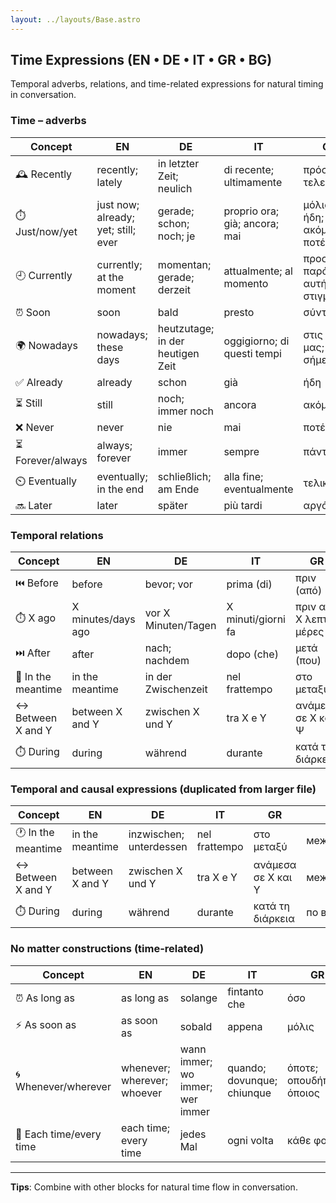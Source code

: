 ```yaml
---
layout: ../layouts/Base.astro
---
```

## Time Expressions (EN • DE • IT • GR • BG)

Temporal adverbs, relations, and time-related expressions for natural timing in conversation.

### Time – adverbs
| Concept | EN | DE | IT | GR | BG |
|---|---|---|---|---|---|
| 🕰️ Recently | recently; lately | in letzter Zeit; neulich | di recente; ultimamente | πρόσφατα; τελευταία | напоследък; скоро |
| ⏱️ Just/now/yet | just now; already; yet; still; ever | gerade; schon; noch; je | proprio ora; già; ancora; mai | μόλις; ήδη; ακόμα; ποτέ | току-що; вече; още; някога |
| 🕘 Currently | currently; at the moment | momentan; gerade; derzeit | attualmente; al momento | προς το παρόν; αυτή τη στιγμή | в момента; понастоящем |
| ⏰ Soon | soon | bald | presto | σύντομα | скоро |
| 🌍 Nowadays | nowadays; these days | heutzutage; in der heutigen Zeit | oggigiorno; di questi tempi | στις μέρες μας; σήμερα | в днешно време; днес |
| ✅ Already | already | schon | già | ήδη | вече |
| ⏳ Still | still | noch; immer noch | ancora | ακόμα | още |
| ❌ Never | never | nie | mai | ποτέ | никога |
| ⏳ Forever/always | always; forever | immer | sempre | πάντα | винаги |
| ⏲️ Eventually | eventually; in the end | schließlich; am Ende | alla fine; eventualmente | τελικά | накрая |
| 🔜 Later | later | später | più tardi | αργότερα | по-късно |

### Temporal relations
| Concept | EN | DE | IT | GR | BG |
|---|---|---|---|---|---|
| ⏮️ Before | before | bevor; vor | prima (di) | πριν (από) | преди |
| ⏱️ X ago | X minutes/days ago | vor X Minuten/Tagen | X minuti/giorni fa | πριν από Χ λεπτά/μέρες | преди Х минути/дни |
| ⏭️ After | after | nach; nachdem | dopo (che) | μετά (που) | след (като) |
| 🔀 In the meantime | in the meantime | in der Zwischenzeit | nel frattempo | στο μεταξύ | междувременно |
| ↔️ Between X and Y | between X and Y | zwischen X und Y | tra X e Y | ανάμεσα σε Χ και Ψ | между Х и Y |
| ⏱️ During | during | während | durante | κατά τη διάρκεια | по време на |

### Temporal and causal expressions (duplicated from larger file)
| Concept | EN | DE | IT | GR | BG |
|---|---|---|---|---|---|
| 🕐 In the meantime | in the meantime | inzwischen; unterdessen | nel frattempo | στο μεταξύ | междувременно |
| ↔️ Between X and Y | between X and Y | zwischen X und Y | tra X e Y | ανάμεσα σε X και Y | между X и Y |
| ⏱️ During | during | während | durante | κατά τη διάρκεια | по време на |

### No matter constructions (time-related)
| Concept | EN | DE | IT | GR | BG |
|---|---|---|---|---|---|
| ⏰ As long as | as long as | solange | fintanto che | όσο | докато |
| ⚡ As soon as | as soon as | sobald | appena | μόλις | щом |
| 🌀 Whenever/wherever | whenever; wherever; whoever | wann immer; wo immer; wer immer | quando; dovunque; chiunque | όποτε; οπουδήποτε; όποιος | когато и да е; където и да е; който и да е |
| 🔄 Each time/every time | each time; every time | jedes Mal | ogni volta | κάθε φορά | всеки път |

---
**Tips**: Combine with other blocks for natural time flow in conversation.
